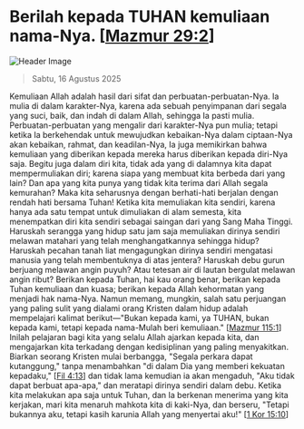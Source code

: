 
# Berilah kepada TUHAN kemuliaan nama-Nya. [[Mazmur 29:2](http://alkitab.sabda.org/?Mazmur%2029:2)]

![Header Image](https://alkitab.app/slice/sunrise.jpg)

> Sabtu, 16 Agustus 2025

Kemuliaan Allah adalah hasil dari sifat dan perbuatan-perbuatan-Nya. Ia mulia di dalam karakter-Nya, karena ada sebuah penyimpanan dari segala yang suci, baik, dan indah di dalam Allah, sehingga Ia pasti mulia. Perbuatan-perbuatan yang mengalir dari karakter-Nya pun mulia; tetapi ketika Ia berkehendak untuk mewujudkan kebaikan-Nya dalam ciptaan-Nya akan kebaikan, rahmat, dan keadilan-Nya, Ia juga memikirkan bahwa kemuliaan yang diberikan kepada mereka harus diberikan kepada diri-Nya saja. Begitu juga dalam diri kita, tidak ada yang di dalamnya kita dapat mempermuliakan diri; karena siapa yang membuat kita berbeda dari yang lain? Dan apa yang kita punya yang tidak kita terima dari Allah segala kemurahan? Maka kita seharusnya dengan berhati-hati berjalan dengan rendah hati bersama Tuhan! Ketika kita memuliakan kita sendiri, karena hanya ada satu tempat untuk dimuliakan di alam semesta, kita menempatkan diri kita sendiri sebagai saingan dari yang Sang Maha Tinggi. Haruskah serangga yang hidup satu jam saja memuliakan dirinya sendiri melawan matahari yang telah menghangatkannya sehingga hidup? Haruskah pecahan tanah liat mengagungkan dirinya sendiri mengatasi manusia yang telah membentuknya di atas jentera? Haruskah debu gurun berjuang melawan angin puyuh? Atau tetesan air di lautan bergulat melawan angin ribut? Berikan kepada Tuhan, hai kau orang benar, berikan kepada Tuhan kemuliaan dan kuasa; berikan kepada Allah kehormatan yang menjadi hak nama-Nya. Namun memang, mungkin, salah satu perjuangan yang paling sulit yang dialami orang Kristen dalam hidup adalah mempelajari kalimat berikut—"Bukan kepada kami, ya TUHAN, bukan kepada kami, tetapi kepada nama-Mulah beri kemuliaan." [[Mazmur 115:1](http://alkitab.sabda.org/?Mazmur%20115:1)] Inilah pelajaran bagi kita yang selalu Allah ajarkan kepada kita, dan mengajarkan kita terkadang dengan kedisiplinan yang paling menyakitkan. Biarkan seorang Kristen mulai berbangga, "Segala perkara dapat kutanggung," tanpa menambahkan "di dalam Dia yang memberi kekuatan kepadaku," [[Fil 4:13](http://alkitab.sabda.org/?Fil%204:13)] dan tidak lama kemudian ia akan mengaduh, "Aku tidak dapat berbuat apa-apa," dan meratapi dirinya sendiri dalam debu. Ketika kita melakukan apa saja untuk Tuhan, dan Ia berkenan menerima yang kita kerjakan, mari kita menaruh mahkota kita di kaki-Nya, dan berseru, "Tetapi bukannya aku, tetapi kasih karunia Allah yang menyertai aku!" [[1 Kor 15:10](http://alkitab.sabda.org/?1%20Kor%2015:10)]
    